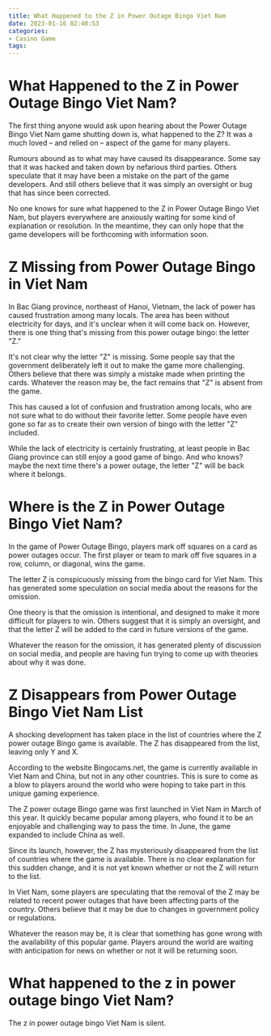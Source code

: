 ```yaml
---
title: What Happened to the Z in Power Outage Bingo Viet Nam
date: 2023-01-16 02:40:53
categories:
- Casino Game
tags:
---
```



#  What Happened to the Z in Power Outage Bingo Viet Nam?

The first thing anyone would ask upon hearing about the Power Outage Bingo Viet Nam game shutting down is, what happened to the Z? It was a much loved – and relied on – aspect of the game for many players.

Rumours abound as to what may have caused its disappearance. Some say that it was hacked and taken down by nefarious third parties. Others speculate that it may have been a mistake on the part of the game developers. And still others believe that it was simply an oversight or bug that has since been corrected.

No one knows for sure what happened to the Z in Power Outage Bingo Viet Nam, but players everywhere are anxiously waiting for some kind of explanation or resolution. In the meantime, they can only hope that the game developers will be forthcoming with information soon.

#  Z Missing from Power Outage Bingo in Viet Nam

In Bac Giang province, northeast of Hanoi, Vietnam, the lack of power has caused frustration among many locals. The area has been without electricity for days, and it's unclear when it will come back on. However, there is one thing that's missing from this power outage bingo: the letter "Z."

It's not clear why the letter "Z" is missing. Some people say that the government deliberately left it out to make the game more challenging. Others believe that there was simply a mistake made when printing the cards. Whatever the reason may be, the fact remains that "Z" is absent from the game.

This has caused a lot of confusion and frustration among locals, who are not sure what to do without their favorite letter. Some people have even gone so far as to create their own version of bingo with the letter "Z" included.

While the lack of electricity is certainly frustrating, at least people in Bac Giang province can still enjoy a good game of bingo. And who knows? maybe the next time there's a power outage, the letter "Z" will be back where it belongs.

#  Where is the Z in Power Outage Bingo Viet Nam?

In the game of Power Outage Bingo, players mark off squares on a card as power outages occur. The first player or team to mark off five squares in a row, column, or diagonal, wins the game.

The letter Z is conspicuously missing from the bingo card for Viet Nam. This has generated some speculation on social media about the reasons for the omission.

One theory is that the omission is intentional, and designed to make it more difficult for players to win. Others suggest that it is simply an oversight, and that the letter Z will be added to the card in future versions of the game.

Whatever the reason for the omission, it has generated plenty of discussion on social media, and people are having fun trying to come up with theories about why it was done.

#  Z Disappears from Power Outage Bingo Viet Nam List

A shocking development has taken place in the list of countries where the Z power outage Bingo game is available. The Z has disappeared from the list, leaving only Y and X.

According to the website Bingocams.net, the game is currently available in Viet Nam and China, but not in any other countries. This is sure to come as a blow to players around the world who were hoping to take part in this unique gaming experience.

The Z power outage Bingo game was first launched in Viet Nam in March of this year. It quickly became popular among players, who found it to be an enjoyable and challenging way to pass the time. In June, the game expanded to include China as well.

Since its launch, however, the Z has mysteriously disappeared from the list of countries where the game is available. There is no clear explanation for this sudden change, and it is not yet known whether or not the Z will return to the list.

In Viet Nam, some players are speculating that the removal of the Z may be related to recent power outages that have been affecting parts of the country. Others believe that it may be due to changes in government policy or regulations.

Whatever the reason may be, it is clear that something has gone wrong with the availability of this popular game. Players around the world are waiting with anticipation for news on whether or not it will be returning soon.

#  What happened to the z in power outage bingo Viet Nam?

The z in power outage bingo Viet Nam is silent.